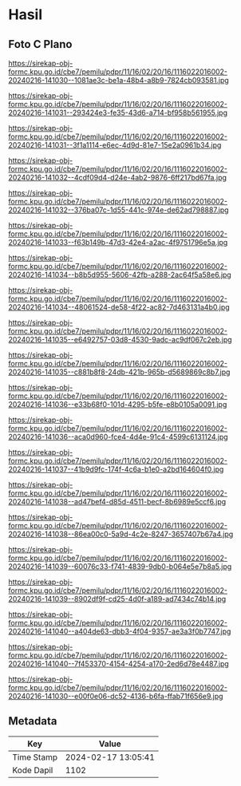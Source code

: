 # Hasil

## Foto C Plano

https://sirekap-obj-formc.kpu.go.id/cbe7/pemilu/pdpr/11/16/02/20/16/1116022016002-20240216-141030--1081ae3c-be1a-48b4-a8b9-7824cb093581.jpg

https://sirekap-obj-formc.kpu.go.id/cbe7/pemilu/pdpr/11/16/02/20/16/1116022016002-20240216-141031--293424e3-fe35-43d6-a714-bf958b561955.jpg

https://sirekap-obj-formc.kpu.go.id/cbe7/pemilu/pdpr/11/16/02/20/16/1116022016002-20240216-141031--3f1a1114-e6ec-4d9d-81e7-15e2a0961b34.jpg

https://sirekap-obj-formc.kpu.go.id/cbe7/pemilu/pdpr/11/16/02/20/16/1116022016002-20240216-141032--4cdf09d4-d24e-4ab2-9876-6ff217bd67fa.jpg

https://sirekap-obj-formc.kpu.go.id/cbe7/pemilu/pdpr/11/16/02/20/16/1116022016002-20240216-141032--376ba07c-1d55-441c-974e-de62ad798887.jpg

https://sirekap-obj-formc.kpu.go.id/cbe7/pemilu/pdpr/11/16/02/20/16/1116022016002-20240216-141033--f63b149b-47d3-42e4-a2ac-4f9751796e5a.jpg

https://sirekap-obj-formc.kpu.go.id/cbe7/pemilu/pdpr/11/16/02/20/16/1116022016002-20240216-141034--b8b5d955-5606-42fb-a288-2ac64f5a58e6.jpg

https://sirekap-obj-formc.kpu.go.id/cbe7/pemilu/pdpr/11/16/02/20/16/1116022016002-20240216-141034--48061524-de58-4f22-ac82-7d463131a4b0.jpg

https://sirekap-obj-formc.kpu.go.id/cbe7/pemilu/pdpr/11/16/02/20/16/1116022016002-20240216-141035--e6492757-03d8-4530-9adc-ac9df067c2eb.jpg

https://sirekap-obj-formc.kpu.go.id/cbe7/pemilu/pdpr/11/16/02/20/16/1116022016002-20240216-141035--c881b8f8-24db-421b-965b-d5689869c8b7.jpg

https://sirekap-obj-formc.kpu.go.id/cbe7/pemilu/pdpr/11/16/02/20/16/1116022016002-20240216-141036--e33b68f0-101d-4295-b5fe-e8b0105a0091.jpg

https://sirekap-obj-formc.kpu.go.id/cbe7/pemilu/pdpr/11/16/02/20/16/1116022016002-20240216-141036--aca0d960-fce4-4d4e-91c4-4599c6131124.jpg

https://sirekap-obj-formc.kpu.go.id/cbe7/pemilu/pdpr/11/16/02/20/16/1116022016002-20240216-141037--41b9d9fc-174f-4c6a-b1e0-a2bd164604f0.jpg

https://sirekap-obj-formc.kpu.go.id/cbe7/pemilu/pdpr/11/16/02/20/16/1116022016002-20240216-141038--ad47bef4-d85d-4511-becf-8b6989e5ccf6.jpg

https://sirekap-obj-formc.kpu.go.id/cbe7/pemilu/pdpr/11/16/02/20/16/1116022016002-20240216-141038--86ea00c0-5a9d-4c2e-8247-3657407b67a4.jpg

https://sirekap-obj-formc.kpu.go.id/cbe7/pemilu/pdpr/11/16/02/20/16/1116022016002-20240216-141039--60076c33-f741-4839-9db0-b064e5e7b8a5.jpg

https://sirekap-obj-formc.kpu.go.id/cbe7/pemilu/pdpr/11/16/02/20/16/1116022016002-20240216-141039--8902df9f-cd25-4d0f-a189-ad7434c74b14.jpg

https://sirekap-obj-formc.kpu.go.id/cbe7/pemilu/pdpr/11/16/02/20/16/1116022016002-20240216-141040--a404de63-dbb3-4f04-9357-ae3a3f0b7747.jpg

https://sirekap-obj-formc.kpu.go.id/cbe7/pemilu/pdpr/11/16/02/20/16/1116022016002-20240216-141040--7f453370-4154-4254-a170-2ed6d78e4487.jpg

https://sirekap-obj-formc.kpu.go.id/cbe7/pemilu/pdpr/11/16/02/20/16/1116022016002-20240216-141030--e00f0e06-dc52-4136-b6fa-ffab71f656e9.jpg


## Metadata

| Key        | Value               |
| ---------- | ------------------- |
| Time Stamp | 2024-02-17 13:05:41 |
| Kode Dapil | 1102                |



